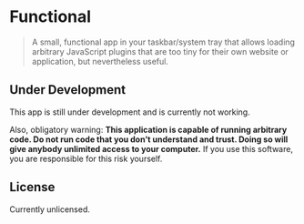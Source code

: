 # Functional

> A small, functional app in your taskbar/system tray that allows loading
> arbitrary JavaScript plugins that are too tiny for their own website or
> application, but nevertheless useful.

## Under Development

This app is still under development and is currently not working.

Also, obligatory warning: **This application is capable of running arbitrary
code. Do not run code that you don't understand and trust. Doing so will give
anybody unlimited access to your computer.** If you use this software, you are
responsible for this risk yourself.

## License

Currently unlicensed.
